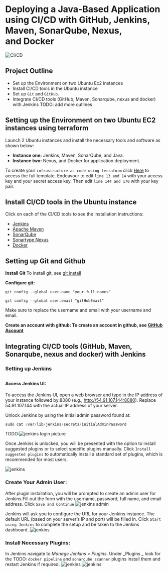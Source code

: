 # Deploying a Java-Based Application using CI/CD with GitHub, Jenkins, Maven, SonarQube, Nexus, and Docker
![CI/CD](https://github.com/yunika-giles/Devops_Projects/blob/main/CI%3ACD_Projects/Images/CI%3ACD.gif)
## Project Outline
- Set up the Environment on two Ubuntu Ec2 instances 
- Install CI/CD tools in the Ubuntu instance 
- Set up `Git` and `GitHub`.
- Integrate CI/CD tools (GitHub, Maven, Sonarqube, nexus and docker) with Jenkins 
TODO: add more outlines

## Setting up the Environment on two Ubuntu EC2 instances using terraform
Launch 2 Ubuntu instances and install the necessary tools and software as shown below:
 + **Instance one:** Jenkins, Maven, SonarQube, and Java.
 + **Instance two:**  Nexus, and Docker for application deployment.  
  
To create your `infrastructure as code using terraform` click [Here](https://github.com/yunika-giles/Devops_Projects/blob/main/CI%3ACD_Projects/Terraformproject.tf) to access the full template. Endeavour to edit `line 13 and 14` with your access key and your secret access key. Then edit `line 144 and 170` with your key pair. 

## Install CI/CD tools in the Ubuntu instance 
Click on each of the CI/CD tools to see the installation instructions:
- [Jenkins](https://github.com/yunika-giles/Giles-Workspace/blob/main/server_installation/Jenkins-Installation.md#jenkins-standalone-installation) 
- [Apache Maven](https://github.com/yunika-giles/Giles-Workspace/blob/main/server_installation/Maven.md)
- [SonarQube](https://github.com/yunika-giles/Giles-Workspace/blob/main/server_installation/Sonarqube_installation.md) 
- [Sonartype Nexus](https://github.com/yunika-giles/Giles-Workspace/blob/main/server_installation/Nexus_installation.md) 
- [Docker](https://github.com/yunika-giles/Giles-Workspace/blob/main/bash_scripts/docker_install.md) 

## Setting up Git and Github
**Install Git**
To install git, see [git install](https://git-scm.com/downloads) 

**Configure git:**
```
git config --global user.name "your-full-names"
```
```
git config --global user.email "gitHubEmail"
```
Make sure to replace the username and email with your username and email.

**Create an account with github: To create an account in github, see [GitHub Account](https://github.com)**

## Integrating CI/CD tools (GitHub, Maven, Sonarqube, nexus and docker) with Jenkins 
### Setting up Jenkins
##
#### Access Jenkins UI:

To access the Jenkins UI, open a web browser and type in the IP address of your instance followed by:8080 (e.g., http://54.91.107.144:8080). Replace 54.91.107.144 with the actual IP address of your server.

Unlock Jenkins by using the initial admin password found at:

```python
sudo cat /var/lib/jenkins/secrets/initialAdminPassword
```
TODO:![jenkins login picture]()

Once Jenkins is unlocked, you will be presented with the option to install suggested plugins or to select specific plugins manually.
Click `Install suggested plugins` to automatically install a standard set of plugins, which is recommended for most users.

![jenkins]()
### Create Your Admin User:
After plugin installation, you will be prompted to create an admin user for Jenkins.Fill out the form with the username, password, full name, and email address. Click `Save and Continue`
![jenkins admin]()

Jenkins will ask you to configure the URL for your Jenkins instance.
The default URL (based on your server’s IP and port) will be filled in. Click `Start using Jenkins` to complete the setup and be taken to the Jenkins dashboard.
![jenkins]()

### Install Necessary Plugins:
In Jenkins navigate to _Manage Jenkins > Plugins_. Under _Plugins _ look for the TODO: `docker pipeline` and `sonarqube scanner` plugins install them and restart Jenkins if required.
![jenkins]()
![jenkins]()